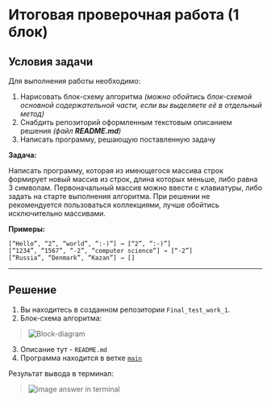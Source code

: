 # Итоговая проверочная работа (1 блок)
## **Условия задачи**

Для выполнения работы необходимо:

1. Нарисовать блок-схему алгоритма _(можно обойтись блок-схемой основной содержательной части, если вы выделяете её в отдельный метод)_
2. Снабдить репозиторий оформленным текстовым описанием решения _(файл __README.md__)_
3. Написать программу, решающую поставленную задачу

**Задача:**

Написать программу, которая из имеющегося массива строк формирует новый массив из строк, длина которых меньше, либо равна 3 символам. Первоначальный массив можно ввести с клавиатуры, либо задать на старте выполнения алгоритма. При решении не рекомендуется пользоваться коллекциями, лучше обойтись исключительно массивами.

**Примеры:**
```
[“Hello”, “2”, “world”, “:-)”] → [“2”, “:-)”]
[“1234”, “1567”, “-2”, “computer science”] → [“-2”]
[“Russia”, “Denmark”, “Kazan”] → []
```
***

## **Решение**
1. Вы находитесь в созданном репозитории `Final_test_work_1`.
2. Блок-схема алгоритма:

> ![Block-diagram](Schema.drawio.png)

3. Описание тут - `README.md`
4. Программа находится в ветке [`main`](/Final_task/Program.cs "Открыть решение")

Результат вывода в терминал:

> ![image answer in terminal](task_done.png)

